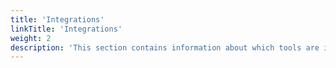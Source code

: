 ```yaml
---
title: 'Integrations'
linkTitle: 'Integrations'
weight: 2
description: 'This section contains information about which tools are integrated into CVAT.'
---
```


